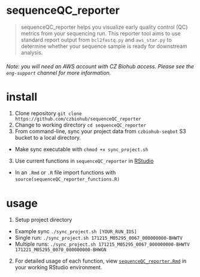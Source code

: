 # sequenceQC_reporter
> sequenceQC_reporter helps you visualize early quality control (QC) metrics from your sequencing run.
This reporter tool aims to use standard report output from `bcl2fastq.py` and `aws_star.py` to determine whether your sequence sample is ready for downstream analysis.

###### Note: you will need an AWS account with CZ Biohub access. Please see the `eng-support` channel for more information.
# install
1. Clone repository `git clone https://github.com/czbiohub/sequenceQC_reporter`
2. Change to working directory `cd sequenceQC_reporter`
2. From command-line, sync your project data from `czbiohub-seqbot` S3 bucket to a local directory.
  * Make sync executable with `chmod +x sync_project.sh`
3. Use current functions in `sequenceQC_reporter` in [RStudio](https://www.rstudio.com/)
  * In an `.Rmd` or `.R` file import functions with `source(sequenceQC_reporter_functions.R)`

# usage
1. Setup project directory
*  Example sync `./sync_project.sh [YOUR_RUN_IDS]`
  * Single run: `./sync_project.sh 171215_M05295_0067_000000000-BHWTV`
  * Multiple runs: `./sync_project.sh 171215_M05295_0067_000000000-BHWTV 171221_M05295_0070_000000000-BHWGN`

2. For detailed usage of each function, view [`sequenceQC_reporter.Rmd`](https://github.com/czbiohub/sequenceQC_reporter/blob/master/sequenceQC_reporter.Rmd) in your working RStudio environment.
